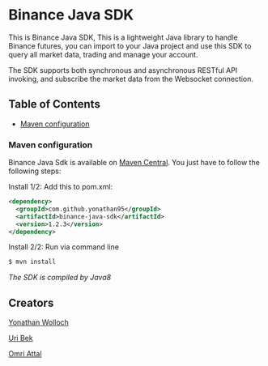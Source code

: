 # Binance Java SDK

This is Binance Java SDK, This is a lightweight Java library to handle Binance futures, you can import to your Java project and use this SDK to query all market data, trading and manage your account.

The SDK supports both synchronous and asynchronous RESTful API invoking, and subscribe the market data from the Websocket connection.


## Table of Contents

- [Maven configuration](#Beginning)

### Maven configuration

Binance Java Sdk is available on [Maven Central](http://search.maven.org/#search). You just have to follow the following steps:

Install 1/2: Add this to pom.xml:

```xml
<dependency>
  <groupId>com.github.yonathan95</groupId>
  <artifactId>binance-java-sdk</artifactId>
  <version>1.2.3</version>
</dependency>
```

Install 2/2: Run via command line

```xml
$ mvn install
```
*The SDK is compiled by Java8*

## Creators
[Yonathan Wolloch](https://github.com/yonathan95)

[Uri Bek](https://github.com/urib94)

[Omri Attal](https://github.com/omriattal)

